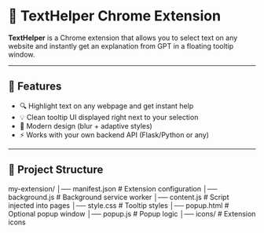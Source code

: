 # 🧩 TextHelper Chrome Extension

**TextHelper** is a Chrome extension that allows you to select text on any website and instantly get an explanation from GPT in a floating tooltip window.

---

## 🚀 Features
- 🔍 Highlight text on any webpage and get instant help
- 💡 Clean tooltip UI displayed right next to your selection
- 🎨 Modern design (blur + adaptive styles)
- ⚡ Works with your own backend API (Flask/Python or any)

---

## 📂 Project Structure
my-extension/
│── manifest.json # Extension configuration
│── background.js # Background service worker
│── content.js # Script injected into pages
│── style.css # Tooltip styles
│── popup.html # Optional popup window
│── popup.js # Popup logic
│── icons/ # Extension icons
